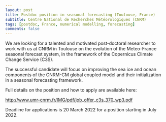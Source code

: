 ```yaml
---
layout: post
title: Postdoc position in seasonal forecasting (Toulouse, France)
subtitle: Centre National de Recherches Météorologiques (CNRM)
tags: [postdoc, France, numerical modelling, forecasting]
comments: false
---
```

We are looking for a talented and motivated post-doctoral researcher
to work with us at CNRM in Toulouse on the evolution of the
Meteo-France seasonal forecast system, in the framework of the
Copernicus Climate Change Service (C3S).

The successful candidate will focus on improving the sea ice and ocean
components of the CNRM-CM global coupled model and their
initialization in a seasonal forecasting framework.

Full details on the position and how to apply are available here:

http://www.umr-cnrm.fr/IMG/pdf/job_offer_c3s_370_wp3.pdf

Deadline for applications is 20 March 2022 for a position starting in July 2022.
